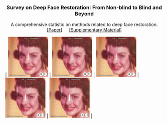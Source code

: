 <!-- PROJECT LOGO -->
<p align="center">
  <h3 align="center">Survey on Deep Face Restoration: From Non-blind to Blind and Beyond </h3>
  <p align="center">A comprehensive statistic on methods related to deep face restoration.
    <br />
    <a href="http://export.arxiv.org/pdf/2309.15490">[Paper]</a> &emsp;
    <a href="https://github.com/24wenjie-li/Awesome-Face-Restoration/blob/main/imgs/Supplementary.pdf">[Supplementary Material]</a>
  </p>
</p>

| [<img src="imgs/Synthetic_HiFaceGAN.png" height="128px">](https://imgsli.com/MjEwMDg0) | [<img src="imgs/Synthetic_HiFaceGAN.png" height="128px"/>](https://imgsli.com/MjEwMDg0) | [<img src="imgs/Synthetic_HiFaceGAN.png" height="128px"/>](https://imgsli.com/MjEwMDg0) | [<img src="imgs/Synthetic_HiFaceGAN.png" height="128px"/>](https://imgsli.com/MjEwMDg0) | [<img src="imgs/Synthetic_HiFaceGAN.png" height="128px"/>](https://imgsli.com/MjEwMDg0) | 

